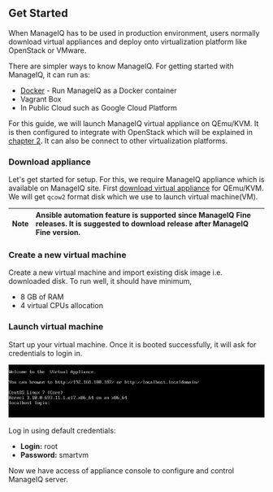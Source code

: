 ## Get Started

When ManageIQ has to be used in production environment, users normally download virtual appliances and deploy onto virtualization platform like OpenStack or VMware.

There are simpler ways to know ManageIQ. For getting started with ManageIQ, it can run as:
- [Docker](https://enhance-manageiq.github.io/2017-10-10-run-manageiq-using-docker/) - Run ManageIQ as a Docker container
- Vagrant Box
- In Public Cloud such as Google Cloud Platform

For this guide, we will launch ManageIQ virtual appliance on QEmu/KVM. It is then configured to integrate with OpenStack which will be explained in [chapter 2](../chapter2/README.md). It can also be connect to other virtualization platforms.

### Download appliance

Let's get started for setup. For this, we require ManageIQ appliance which is available on ManageIQ site. First [download virtual appliance](http://manageiq.org/download/) for QEmu/KVM. We will get `qcow2` format disk which we use to launch virtual machine(VM).

| Note | Ansible automation feature is supported since ManageIQ Fine releases. It is suggested to download release after ManageIQ Fine version. |
|------|:------|

### Create a new virtual machine

Create a new virtual machine and import existing disk image i.e. downloaded disk. To run well, it should have minimum,
 - 8 GB of RAM
 - 4 virtual CPUs allocation

### Launch virtual machine

Start up your virtual machine. Once it is booted successfully, it will ask for credentials to login in.

![appliance screen](../images/chapter1/appliance_screen.png "Appliance Screen")

Log in using default credentials:

- **Login:** root
- **Password:** smartvm

Now we have access of appliance console to configure and control ManageIQ server.



